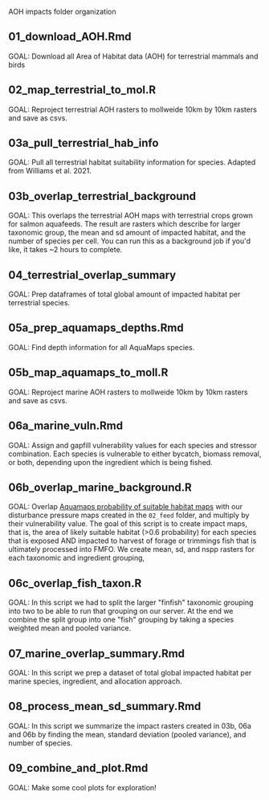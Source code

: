 AOH impacts folder organization

## 01_download_AOH.Rmd

GOAL: Download all Area of Habitat data (AOH) for terrestrial mammals and birds

## 02_map_terrestrial_to_mol.R

GOAL: Reproject terrestrial AOH rasters to mollweide 10km by 10km rasters and save as csvs. 

## 03a_pull_terrestrial_hab_info

GOAL: Pull all terrestrial habitat suitability information for species. Adapted from Williams et al. 2021.


## 03b_overlap_terrestrial_background

GOAL: This overlaps the terrestrial AOH maps with terrestrial crops grown for salmon aquafeeds. The result are rasters which describe for larger taxonomic group, the mean and sd amount of impacted habitat, and the number of species per cell. You can run this as a background job if you'd like, it takes ~2 hours to complete. 

## 04_terrestrial_overlap_summary

GOAL: Prep dataframes of total global amount of impacted habitat per terrestrial species.

## 05a_prep_aquamaps_depths.Rmd

GOAL: Find depth information for all AquaMaps species. 

## 05b_map_aquamaps_to_moll.R

GOAL: Reproject marine AOH rasters to mollweide 10km by 10km rasters and save as csvs. 

## 06a_marine_vuln.Rmd

GOAL: Assign and gapfill vulnerability values for each species and stressor combination. Each species is vulnerable to either bycatch, biomass removal, or both, depending upon the ingredient which is being fished. 

## 06b_overlap_marine_background.R

GOAL: Overlap [Aquamaps probability of suitable habitat maps](https://www.aquamaps.org/) with our disturbance pressure maps created in the `02_feed` folder, and multiply by their vulnerability value. The goal of this script is to create impact maps, that is, the area of likely suitable habitat (>0.6 probability) for each species that is exposed AND impacted to harvest of forage or trimmings fish that is ultimately processed into FMFO. We create mean, sd, and nspp rasters for each taxonomic and ingredient grouping, 

## 06c_overlap_fish_taxon.R

GOAL: In this script we had to split the larger "finfish" taxonomic grouping into two to be able to run that grouping on our server. At the end we combine the split group into one "fish" grouping by taking a species weighted mean and pooled variance. 

## 07_marine_overlap_summary.Rmd

GOAL: In this script we prep a dataset of total global impacted habitat per marine species, ingredient, and allocation approach.


## 08_process_mean_sd_summary.Rmd

GOAL: In this script we summarize the impact rasters created in 03b, 06a and 06b by finding the mean, standard deviation (pooled variance), and number of species.


## 09_combine_and_plot.Rmd

GOAL: Make some cool plots for exploration! 

